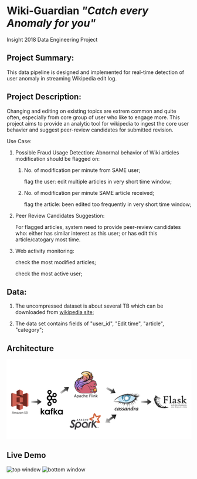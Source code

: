 # Wiki-Guardian  *"Catch every Anomaly for you"*

Insight 2018 Data Engineering Project



## Project Summary:

This data pipeline is designed and implemented for real-time detection of user anomaly in streaming Wikipedia edit log.



## Project Description:

Changing and editing on existing topics are extrem common and quite often, especially from core group of user who like to engage more. This project aims to provide an analytic tool for wikipedia to ingest the core user behavier and suggest peer-review candidates for submitted revision.

Use Case:

1. Possible Fraud Usage Detection: Abnormal behavior of Wiki articles modification should be flagged on:

	1. No. of modification per minute from SAME user;
	
		flag the user: edit multiple articles in very short time window;

	2. No. of modification per minute SAME article received;  
	
		flag the article: been edited too frequently in very short time window;

2. Peer Review Candidates Suggestion: 

	For flagged articles, system need to provide peer-review candidates who: either has similar interest as this user; or has edit this article/catogary most time.

3. Web activity monitoring:

	check the most modified articles;

	check the most active user;
	
	

## Data:
1. The uncompressed dataset is about several TB which can be downloaded from [wikipedia site](https://en.wikipedia.org/wiki/Wikipedia:Database_download);

2. The data set contains fields of "user_id", "Edit time", "article", "category";

   


## Architecture
![arch](images/arch_flink.png)

## Live Demo
![top window](https://github.com/kaenyyh/Insight_project_2018b/blob/master/images/topwindow12.gif?v=4&s=100)
![bottom window](https://github.com/kaenyyh/Insight_project_2018b/blob/master/images/bottomwindow10.gif)